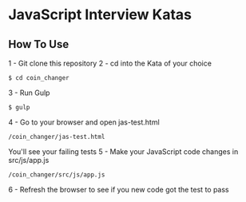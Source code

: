 # JavaScript Interview Katas

## How To Use

1 - Git clone this repository
2 - cd into the Kata of your choice
```
$ cd coin_changer
```
3 - Run Gulp
```
$ gulp
```
4 - Go to your browser and open jas-test.html
```
/coin_changer/jas-test.html
```
You'll see your failing tests
5 - Make your JavaScript code changes in src/js/app.js
```
/coin_changer/src/js/app.js
```
6 - Refresh the browser to see if you new code got the test to pass
